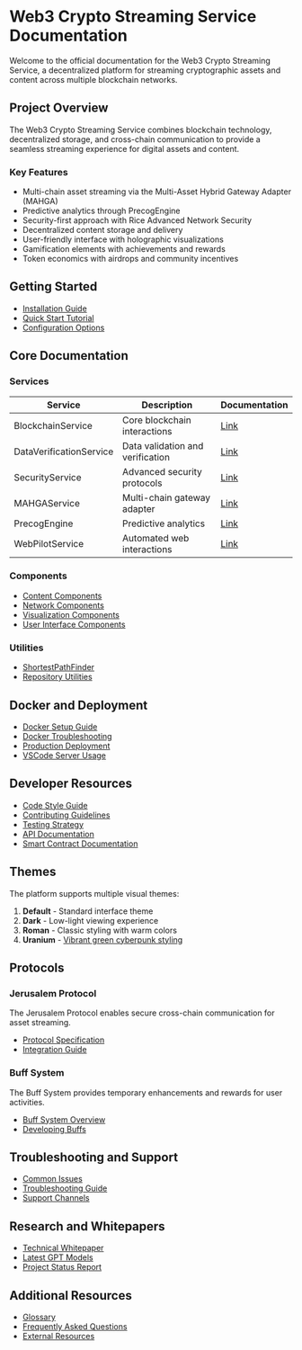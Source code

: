 # Web3 Crypto Streaming Service Documentation

Welcome to the official documentation for the Web3 Crypto Streaming Service, a decentralized platform for streaming cryptographic assets and content across multiple blockchain networks.

## Project Overview

The Web3 Crypto Streaming Service combines blockchain technology, decentralized storage, and cross-chain communication to provide a seamless streaming experience for digital assets and content.

### Key Features

- Multi-chain asset streaming via the Multi-Asset Hybrid Gateway Adapter (MAHGA)
- Predictive analytics through PrecogEngine
- Security-first approach with Rice Advanced Network Security
- Decentralized content storage and delivery
- User-friendly interface with holographic visualizations
- Gamification elements with achievements and rewards
- Token economics with airdrops and community incentives

## Getting Started

- [Installation Guide](./installation.md)
- [Quick Start Tutorial](./quick-start.md)
- [Configuration Options](./configuration.md)

## Core Documentation

### Services

| Service                 | Description                      | Documentation                                   |
| ----------------------- | -------------------------------- | ----------------------------------------------- |
| BlockchainService       | Core blockchain interactions     | [Link](./services/blockchain-service.md)        |
| DataVerificationService | Data validation and verification | [Link](./services/data-verification-service.md) |
| SecurityService         | Advanced security protocols      | [Link](./services/security-service.md)          |
| MAHGAService            | Multi-chain gateway adapter      | [Link](./services/mahga-service.md)             |
| PrecogEngine            | Predictive analytics             | [Link](./services/precog-engine.md)             |
| WebPilotService         | Automated web interactions       | [Link](./services/web-pilot-service.md)         |

### Components

- [Content Components](./components/content.md)
- [Network Components](./components/network.md)
- [Visualization Components](./components/visualization.md)
- [User Interface Components](./components/ui.md)

### Utilities

- [ShortestPathFinder](./utils/shortest-path-finder.md)
- [Repository Utilities](./utils/repository-utils.md)

## Docker and Deployment

- [Docker Setup Guide](./docker-usage.md)
- [Docker Troubleshooting](./docker-troubleshooting.md)
- [Production Deployment](./deployment.md)
- [VSCode Server Usage](./vscode-server.md)

## Developer Resources

- [Code Style Guide](./dev/code-style.md)
- [Contributing Guidelines](./dev/contributing.md)
- [Testing Strategy](./dev/testing.md)
- [API Documentation](./dev/api-docs.md)
- [Smart Contract Documentation](./dev/contracts.md)

## Themes

The platform supports multiple visual themes:

1. **Default** - Standard interface theme
2. **Dark** - Low-light viewing experience
3. **Roman** - Classic styling with warm colors
4. **Uranium** - [Vibrant green cyberpunk styling](./themes/uranium-theme.md)

## Protocols

### Jerusalem Protocol

The Jerusalem Protocol enables secure cross-chain communication for asset streaming.

- [Protocol Specification](./protocols/jerusalem-protocol.md)
- [Integration Guide](./protocols/jerusalem-integration.md)

### Buff System

The Buff System provides temporary enhancements and rewards for user activities.

- [Buff System Overview](./protocols/buff-system.md)
- [Developing Buffs](./protocols/custom-buffs.md)

## Troubleshooting and Support

- [Common Issues](./support/common-issues.md)
- [Troubleshooting Guide](./support/troubleshooting.md)
- [Support Channels](./support/channels.md)

## Research and Whitepapers

- [Technical Whitepaper](../WHITEPAPER.md)
- [Latest GPT Models](./latest-gpt-models.md)
- [Project Status Report](../reports/project-status-report.md)

## Additional Resources

- [Glossary](./glossary.md)
- [Frequently Asked Questions](./faq.md)
- [External Resources](./resources.md)
